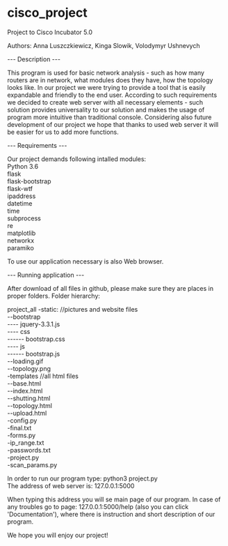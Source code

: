 # cisco_project
Project to Cisco Incubator 5.0

Authors: Anna Luszczkiewicz, Kinga Slowik, Volodymyr Ushnevych

--- Description ---

This program is used for basic network analysis - such as how many routers are in network, what modules does they have, how the topology looks like. In our project we were trying to provide a tool that is easily expandable and friendly to the end user. According to such requirements we decided to create web server with all necessary elements - such solution provides universality to our solution and makes the usage of program more intuitive than traditional console. Considering also future development of our project we hope that thanks to used web server it will be easier for us to add more functions.

--- Requirements ---

Our project demands following intalled modules:<br />
Python 3.6<br />
flask<br />
flask-bootstrap<br />
flask-wtf<br />
ipaddress<br />
datetime<br />
time<br />
subprocess<br />
re<br />
matplotlib<br />
networkx<br />
paramiko<br />


To use our application necessary is also Web browser.<br />

--- Running application ---<br />

After download of all files in github, please make sure they are places in proper folders. Folder hierarchy:

project_all
-static:          //pictures and website files <br />
  --bootstrap<br />
    ---- jquery-3.3.1.js<br />
    ---- css<br />
      ------ bootstrap.css<br />
    ---- js<br />
      ------ bootstrap.js<br />
  --loading.gif<br />
  --topology.png<br />
 -templates       //all html files<br />
  --base.html<br />
  --index.html<br />
  --shutting.html<br />
  --topology.html<br />
  --upload.html<br />
 -config.py<br />
 -final.txt<br />
 -forms.py<br />
 -ip_range.txt<br />
 -passwords.txt<br />
 -project.py<br />
 -scan_params.py<br />
 
 In order to run our program type: python3 project.py<br />
 The address of web server is: 127.0.0.1:5000<br />
 
 When typing this address you will se main page of our program. In case of any troubles go to page: 127.0.0.1:5000/help (also you can click 'Documentation'), where there is instruction and short description of our program.<br />
 
 We hope you will enjoy our project! 
